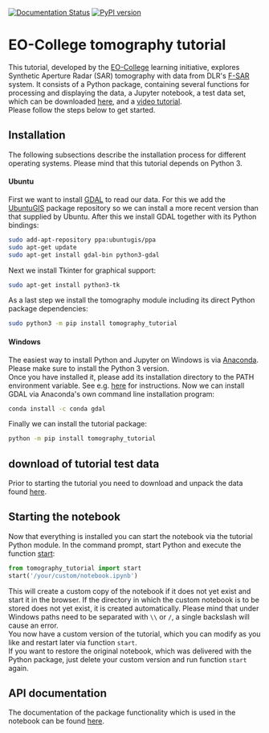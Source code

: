 [![Documentation Status][1]][2] [![PyPI version][11]][12]

# EO-College tomography tutorial

This tutorial, developed by the [EO-College][3] learning initiative,
 explores Synthetic Aperture Radar (SAR) tomography 
with data from DLR's [F-SAR][4] system.
It consists of a Python package, containing several functions for processing and displaying the data, 
a Jupyter notebook, a test data set, which can be downloaded [here][5], and a [video tutorial][13].  
Please follow the steps below to get started.

## Installation

The following subsections describe the installation process for different operating systems.
Please mind that this tutorial depends on Python 3.

#### Ubuntu

First we want to install [GDAL][9] to read our data. For this we add the [UbuntuGIS][10] package 
repository so we can install a more recent version than that supplied by Ubuntu.
After this we install GDAL together with its Python bindings:
```sh
sudo add-apt-repository ppa:ubuntugis/ppa
sudo apt-get update
sudo apt-get install gdal-bin python3-gdal
```

Next we install Tkinter for graphical support:
```sh
sudo apt-get install python3-tk
```

As a last step we install the tomography module including its direct Python package 
dependencies:

```sh
sudo python3 -m pip install tomography_tutorial
```

#### Windows

The easiest way to install Python and Jupyter on Windows is via [Anaconda][6]. 
Please make sure to install the Python 3 version.  
Once you have installed it, please add its installation directory to the PATH environment variable. 
See e.g. [here][7] for instructions.
Now we can install GDAL via Anaconda's own command line installation program:
```sh
conda install -c conda gdal
```

Finally we can install the tutorial package:
```sh
python -m pip install tomography_tutorial
```

## download of tutorial test data
Prior to starting the tutorial you need to download and unpack the data found 
[here][5].

## Starting the notebook

Now that everything is installed you can start the notebook via the tutorial Python module.
In the command prompt, start Python and execute the function [start][8]:
```Python
from tomography_tutorial import start
start('/your/custom/notebook.ipynb')
```
This will create a custom copy of the notebook if it does not yet exist and start it in the browser.
If the directory in which the custom notebook is to be stored does not yet exist, it is created 
automatically. Please mind that under Windows paths need to be separated with `\\` or `/`, 
a single backslash will cause an error.  
You now have a custom version of the tutorial, 
which you can modify as you like and restart later via function `start`.  
If you want to restore the original notebook, which was delivered with the Python package, just delete 
your custom version and run function `start` again.  

## API documentation

The documentation of the package functionality which is used in the notebook can be found 
[here][2].

[1]: https://readthedocs.org/projects/eocollege-tomography/badge/?version=latest
[2]: http://eocollege-tomography.readthedocs.io/en/latest/?badge=latest
[3]: https://eo-college.org/landingpage/
[4]: https://www.dlr.de/hr/en/desktopdefault.aspx/tabid-2326/3776_read-5691
[5]: https://cloud.uni-jena.de/s/yz2EcKSqnXTZden/download
[6]: https://conda.io/docs/user-guide/install/windows.html
[7]: https://www.computerhope.com/issues/ch000549.htm
[8]: https://eocollege-tomography.readthedocs.io/en/latest/tomography.html#tomography_tutorial.functions.start
[9]: https://www.gdal.org/
[10]: https://wiki.ubuntu.com/UbuntuGIS
[11]: https://badge.fury.io/py/tomography-tutorial.svg
[12]: https://badge.fury.io/py/tomography-tutorial
[13]: https://eo-college.org/resource/sar-tomography-tutorial/
